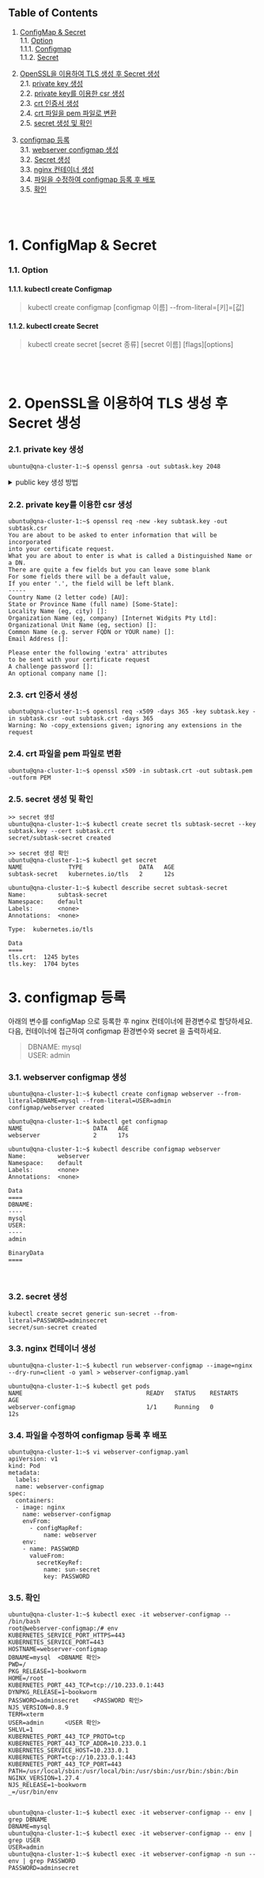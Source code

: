 ## Table of Contents

1. [ConfigMap & Secret](#1)<br>
  1.1. [Option](#1.1)<br>
  1.1.1. [Configmap](#1.1.1)<br>
  1.1.2. [Secret](#1.1.2)<br>

2. [OpenSSL을 이용하여 TLS 생성 후 Secret 생성](#2)<br>
  2.1. [private key 생성](#2.1)<br>
  2.2. [private key를 이용한 csr 생성](#2.2)<br>
  2.3. [crt 인증서 생성](#2.3)<br>
  2.4. [crt 파일을 pem 파일로 변환](#2.4)<br>
  2.5. [secret 생성 및 확인](#2.5)<br>

3. [configmap 등록](#3)<br>
  3.1. [webserver configmap 생성](#3.1)<br>
  3.2. [Secret 생성](#3.2)<br>
  3.3. [nginx 컨테이너 생성](#3.3)<br>
  3.4. [파일을 수정하여 configmap 등록 후 배포](#3.4)<br>
  3.5. [확인](#3.5)<br>

<br>
<br>


# <div id='1'> 1. ConfigMap & Secret

### <div id='1.1'> 1.1. Option

#### <div id='1.1.1'> 1.1.1. kubectl create Configmap
> kubectl create configmap [configmap 이름] --from-literal=[키]=[값]

#### <div id='1.1.2'> 1.1.2. kubectl create Secret
> kubectl create secret [secret 종류] [secret 이름] [flags][options]

<br>
<br>

# <div id='2'> 2. OpenSSL을 이용하여 TLS 생성 후 Secret 생성

### <div id='2.1'> 2.1. private key 생성

```
ubuntu@qna-cluster-1:~$ openssl genrsa -out subtask.key 2048
```

<details>
<summary> public key 생성 방법 </summary>
$ openssl rsa -in subtask.key -pubout -out publicSubtask.key
</details>

### <div id='2.2'> 2.2. private key를 이용한 csr 생성
```
ubuntu@qna-cluster-1:~$ openssl req -new -key subtask.key -out subtask.csr
You are about to be asked to enter information that will be incorporated
into your certificate request.
What you are about to enter is what is called a Distinguished Name or a DN.
There are quite a few fields but you can leave some blank
For some fields there will be a default value,
If you enter '.', the field will be left blank.
-----
Country Name (2 letter code) [AU]:
State or Province Name (full name) [Some-State]:
Locality Name (eg, city) []:
Organization Name (eg, company) [Internet Widgits Pty Ltd]:
Organizational Unit Name (eg, section) []:
Common Name (e.g. server FQDN or YOUR name) []:
Email Address []:

Please enter the following 'extra' attributes
to be sent with your certificate request
A challenge password []:
An optional company name []:
```

### <div id='2.3'> 2.3. crt 인증서 생성

```
ubuntu@qna-cluster-1:~$ openssl req -x509 -days 365 -key subtask.key -in subtask.csr -out subtask.crt -days 365
Warning: No -copy_extensions given; ignoring any extensions in the request
```

### <div id='2.4'> 2.4. crt 파일을 pem 파일로 변환
```
ubuntu@qna-cluster-1:~$ openssl x509 -in subtask.crt -out subtask.pem -outform PEM
```


### <div id='2.5'> 2.5. secret 생성 및 확인
```
>> secret 생성
ubuntu@qna-cluster-1:~$ kubectl create secret tls subtask-secret --key subtask.key --cert subtask.crt
secret/subtask-secret created

>> secret 생성 확인
ubuntu@qna-cluster-1:~$ kubectl get secret
NAME             TYPE                DATA   AGE
subtask-secret   kubernetes.io/tls   2      12s

ubuntu@qna-cluster-1:~$ kubectl describe secret subtask-secret
Name:         subtask-secret
Namespace:    default
Labels:       <none>
Annotations:  <none>

Type:  kubernetes.io/tls

Data
====
tls.crt:  1245 bytes
tls.key:  1704 bytes

```

# <div id='3'> 3. configmap 등록

아래의 변수를 configMap 으로 등록한 후 nginx 컨테이너에 환경변수로 할당하세요. 다음, 컨테이너에 접근하여 configmap 환경변수와 secret 을 출력하세요.
> DBNAME: mysql <br>
> USER: admin  <br>


### <div id='3.1'> 3.1. webserver configmap 생성
``` 
ubuntu@qna-cluster-1:~$ kubectl create configmap webserver --from-literal=DBNAME=mysql --from-literal=USER=admin
configmap/webserver created

ubuntu@qna-cluster-1:~$ kubectl get configmap
NAME                    DATA   AGE
webserver               2      17s

ubuntu@qna-cluster-1:~$ kubectl describe configmap webserver
Name:         webserver
Namespace:    default
Labels:       <none>
Annotations:  <none>

Data
====
DBNAME:
----
mysql
USER:
----
admin

BinaryData
====
```
<br>

### <div id='3.2'> 3.2. secret 생성
```
kubectl create secret generic sun-secret --from-literal=PASSWORD=adminsecret
secret/sun-secret created
```


### <div id='3.3'> 3.3. nginx 컨테이너 생성

```
ubuntu@qna-cluster-1:~$ kubectl run webserver-configmap --image=nginx --dry-run=client -o yaml > webserver-configmap.yaml
```

```
ubuntu@qna-cluster-1:~$ kubectl get pods
NAME                                   READY   STATUS    RESTARTS   AGE
webserver-configmap                    1/1     Running   0          12s

```
### <div id='3.4'> 3.4. 파일을 수정하여 configmap 등록 후 배포

```
ubuntu@qna-cluster-1:~$ vi webserver-configmap.yaml 
apiVersion: v1
kind: Pod
metadata:
  labels:
  name: webserver-configmap
spec:
  containers:
  - image: nginx
    name: webserver-configmap
    envFrom:
      - configMapRef:
          name: webserver
    env:
    - name: PASSWORD
      valueFrom:
        secretKeyRef:
          name: sun-secret
          key: PASSWORD

```


### <div id='3.5'> 3.5. 확인
```
ubuntu@qna-cluster-1:~$ kubectl exec -it webserver-configmap -- /bin/bash 
root@webserver-configmap:/# env
KUBERNETES_SERVICE_PORT_HTTPS=443
KUBERNETES_SERVICE_PORT=443
HOSTNAME=webserver-configmap
DBNAME=mysql  <DBNAME 확인>
PWD=/
PKG_RELEASE=1~bookworm
HOME=/root
KUBERNETES_PORT_443_TCP=tcp://10.233.0.1:443
DYNPKG_RELEASE=1~bookworm
PASSWORD=adminsecret    <PASSWORD 확인>
NJS_VERSION=0.8.9
TERM=xterm
USER=admin      <USER 확인>
SHLVL=1
KUBERNETES_PORT_443_TCP_PROTO=tcp
KUBERNETES_PORT_443_TCP_ADDR=10.233.0.1
KUBERNETES_SERVICE_HOST=10.233.0.1
KUBERNETES_PORT=tcp://10.233.0.1:443
KUBERNETES_PORT_443_TCP_PORT=443
PATH=/usr/local/sbin:/usr/local/bin:/usr/sbin:/usr/bin:/sbin:/bin
NGINX_VERSION=1.27.4
NJS_RELEASE=1~bookworm
_=/usr/bin/env


ubuntu@qna-cluster-1:~$ kubectl exec -it webserver-configmap -- env | grep DBNAME
DBNAME=mysql
ubuntu@qna-cluster-1:~$ kubectl exec -it webserver-configmap -- env | grep USER
USER=admin
ubuntu@qna-cluster-1:~$ kubectl exec -it webserver-configmap -n sun -- env | grep PASSWORD
PASSWORD=adminsecret


```

